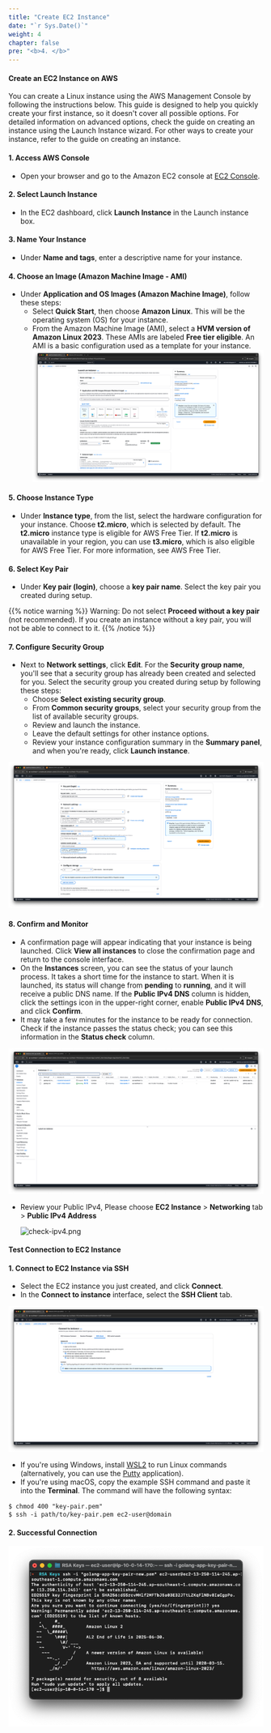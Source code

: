 ```yaml
---
title: "Create EC2 Instance"
date: "`r Sys.Date()`"
weight: 4
chapter: false
pre: "<b>4. </b>"
---
```


#### Create an EC2 Instance on AWS
You can create a Linux instance using the AWS Management Console by following the instructions below.
This guide is designed to help you quickly create your first instance, so it doesn't cover all possible options.
For detailed information on advanced options, check the guide on creating an instance using the Launch Instance wizard. For other ways to create your instance, refer to the guide on creating an instance.

#### 1. Access AWS Console

- Open your browser and go to the Amazon EC2 console at [EC2 Console](https://console.aws.amazon.com/ec2/).

#### 2. Select Launch Instance

- In the EC2 dashboard, click **Launch Instance** in the Launch instance box.

#### 3. Name Your Instance

- Under **Name and tags**, enter a descriptive name for your instance.

#### 4. Choose an Image (Amazon Machine Image - AMI)

- Under **Application and OS Images (Amazon Machine Image)**, follow these steps:
  - Select **Quick Start**, then choose **Amazon Linux**. This will be the operating system (OS) for your instance.
  - From the Amazon Machine Image (AMI), select a **HVM version of Amazon Linux 2023**. These AMIs are labeled **Free tier eligible**. An AMI is a basic configuration used as a template for your instance.
![ami.png](/images/4-create-ec2-instance/ami.png)

#### 5. Choose Instance Type

- Under **Instance type**, from the list, select the hardware configuration for your instance. Choose **t2.micro**, which is selected by default. The **t2.micro** instance type is eligible for AWS Free Tier. If **t2.micro** is unavailable in your region, you can use **t3.micro**, which is also eligible for AWS Free Tier. For more information, see AWS Free Tier.

#### 6. Select Key Pair

- Under **Key pair (login)**, choose a **key pair name**. Select the key pair you created during setup.

{{% notice warning %}}
Warning: Do not select **Proceed without a key pair** (not recommended). If you create an instance without a key pair, you will not be able to connect to it.
{{% /notice %}}

#### 7. Configure Security Group

- Next to **Network settings**, click **Edit**. For the **Security group name**, you'll see that a security group has already been created and selected for you. Select the security group you created during setup by following these steps:
  - Choose **Select existing security group**.
  - From **Common security groups**, select your security group from the list of available security groups.
  - Review and launch the instance.
  - Leave the default settings for other instance options.
  - Review your instance configuration summary in the **Summary panel**, and when you're ready, click **Launch instance**.

![sg-config.png](/images/4-create-ec2-instance/sg-config.png)

#### 8. Confirm and Monitor

- A confirmation page will appear indicating that your instance is being launched. Click **View all instances** to close the confirmation page and return to the console interface.
- On the **Instances** screen, you can see the status of your launch process. It takes a short time for the instance to start. When it is launched, its status will change from **pending** to **running**, and it will receive a public DNS name. If the **Public IPv4 DNS** column is hidden, click the settings icon in the upper-right corner, enable **Public IPv4 DNS**, and click **Confirm**.
- It may take a few minutes for the instance to be ready for connection. Check if the instance passes the status check; you can see this information in the **Status check** column.

![review.png](/images/4-create-ec2-instance/review-png.png)

- Review your Public IPv4, Please choose **EC2 Instance** > **Networking** tab > **Public IPv4 Address**

  ![check-ipv4.png](/images/4-create-ec2-instance/check-ipv4.png)

#### Test Connection to EC2 Instance

#### 1. Connect to EC2 Instance via SSH

- Select the EC2 instance you just created, and click **Connect**.
- In the **Connect to instance** interface, select the **SSH Client** tab.

![ssh-ec2.png](/images/4-create-ec2-instance/ssh-ec2.png)

- If you're using Windows, install [WSL2](https://learn.microsoft.com/en-us/windows/wsl/install) to run Linux commands (alternatively, you can use the [Putty](https://www.putty.org/) application).
- If you're using macOS, copy the example SSH command and paste it into the **Terminal**. The command will have the following syntax:

```
$ chmod 400 "key-pair.pem"
$ ssh -i path/to/key-pair.pem ec2-user@domain
```

#### 2. Successful Connection

![complete.png](/images/4-create-ec2-instance/complete.png)
